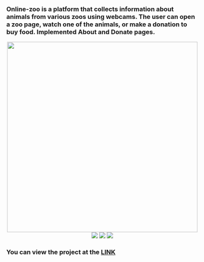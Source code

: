### Online-zoo is a platform that collects information about animals from various zoos using webcams. The user can open a zoo page, watch one of the animals, or make a donation to buy food. Implemented About and Donate pages.

<div align="center">
<img src="https://imgur.com/4pEvfgr.png" width="500px">
</div>
<div align="center">
<img src="https://img.shields.io/badge/HTML-5%20-green">
<img src="https://img.shields.io/badge/CSS-3-green">
<img src="https://img.shields.io/badge/JavaScript-ES6-green">
</div>

### You can view the project at the [LINK](https://a-lyona.github.io/A-lyona/online-zoo/pages/main/index.html)
